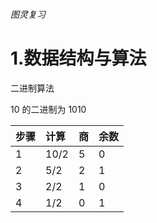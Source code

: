 ###### 图灵复习

# 1.数据结构与算法

二进制算法

10 的二进制为  1010

| 步骤 | 计算 | 商   | 余数 |
| :--- | :--- | :--- | :--- |
| 1    | 10/2 | 5    | 0    |
| 2    | 5/2  | 2    | 1    |
| 3    | 2/2  | 1    | 0    |
| 4    | 1/2  | 0    | 1    |

